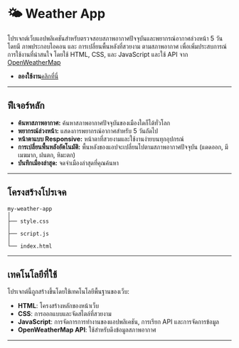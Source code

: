 # 🌤️ Weather App 

โปรเจกต์เว็บแอปพลิเคชันสำหรับตรวจสอบสภาพอากาศปัจจุบันและพยากรณ์อากาศล่วงหน้า 5 วัน โดยมี ภาพประกอบไอคอน และ การเปลี่ยนพื้นหลังที่สวยงาม ตามสภาพอากาศ เพื่อเพิ่มประสบการณ์การใช้งานที่น่าสนใจ 
โดยใช้ HTML, CSS, และ JavaScript และใช้ API จาก [OpenWeatherMap](https://openweathermap.org/)
- **ลองใช้งาน**[คลิกที่นี่](https://my-weather-app-part1.netlify.app/)

---

## ฟีเจอร์หลัก

- **ค้นหาสภาพอากาศ:** ค้นหาสภาพอากาศปัจจุบันของเมืองใดก็ได้ทั่วโลก 
- **พยากรณ์ล่วงหน้า:** แสดงการพยากรณ์อากาศสำหรับ 5 วันถัดไป 
- **หน้าตาแบบ Responsive:** หน้าตาที่สวยงามและใช้งานง่ายบนทุกอุปกรณ์ 
- **การเปลี่ยนพื้นหลังอัตโนมัติ:** พื้นหลังของแอปจะเปลี่ยนไปตามสภาพอากาศปัจจุบัน (แดดออก, มีเมฆมาก, ฝนตก, หิมะตก) 
- **บันทึกเมืองล่าสุด:** จดจำเมืองล่าสุดที่คุณค้นหา

---

## **โครงสร้างโปรเจค**
```
my-weather-app
│ 
├── style.css
│ 
├── script.js
│ 
└── index.html
```

---
## เทคโนโลยีที่ใช้

โปรเจกต์นี้ถูกสร้างขึ้นโดยใช้เทคโนโลยีพื้นฐานของเว็บ:

* **HTML**: โครงสร้างหลักของหน้าเว็บ
* **CSS**: การออกแบบและจัดสไตล์ที่สวยงาม
* **JavaScript**: การจัดการการทำงานของแอปพลิเคชัน, การเรียก API และการจัดการข้อมูล
* **OpenWeatherMap API**: ใช้สำหรับดึงข้อมูลสภาพอากาศ
---


